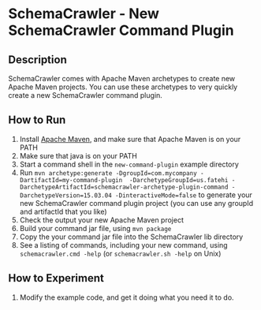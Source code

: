 # SchemaCrawler - New SchemaCrawler Command Plugin

## Description
SchemaCrawler comes with Apache Maven archetypes to create new Apache Maven projects.
You can use these archetypes to very quickly create a new SchemaCrawler command plugin.

## How to Run
1. Install [Apache Maven](http://maven.apache.org/), and make sure that Apache Maven is on your PATH 
2. Make sure that java is on your PATH
3. Start a command shell in the `new-command-plugin` example directory 
4. Run `mvn archetype:generate -DgroupId=com.mycompany -DartifactId=my-command-plugin 
  -DarchetypeGroupId=us.fatehi -DarchetypeArtifactId=schemacrawler-archetype-plugin-command -DarchetypeVersion=15.03.04
  -DinteractiveMode=false` to generate your new SchemaCrawler command plugin project (you can use any groupId and artifactId that you like)
5. Check the output your new Apache Maven project
6. Build your command jar file, using `mvn package`
7. Copy the your command jar file into the SchemaCrawler lib directory
8. See a listing of commands, including your new command, using `schemacrawler.cmd -help` (or `schemacrawler.sh -help` on Unix)

## How to Experiment
1. Modify the example code, and get it doing what you need it to do. 
